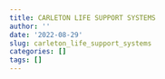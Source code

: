 ```yaml
---
title: CARLETON LIFE SUPPORT SYSTEMS
author: ''
date: '2022-08-29'
slug: carleton_life_support_systems
categories: []
tags: []
---
```

